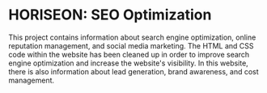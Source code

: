<h1>HORISEON: SEO Optimization</h1>

This project contains information about search engine optimization, online reputation management, and social media marketing. The HTML and CSS code within the website has been cleaned up in order to improve search engine optimization and increase the website's visibility. In this website, there is also information about lead generation, brand awareness, and cost management.
